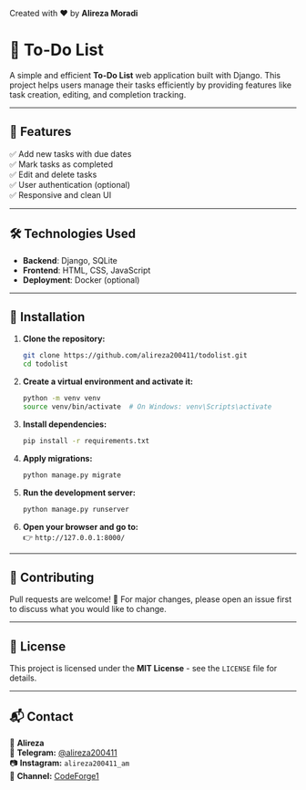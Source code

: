 Created with ❤️ by **Alireza Moradi**
# 📝 To-Do List

A simple and efficient **To-Do List** web application built with Django. This project helps users manage their tasks efficiently by providing features like task creation, editing, and completion tracking.

---

## 🚀 Features
✅ Add new tasks with due dates  
✅ Mark tasks as completed  
✅ Edit and delete tasks  
✅ User authentication (optional)  
✅ Responsive and clean UI  

---

## 🛠 Technologies Used
- **Backend**: Django, SQLite
- **Frontend**: HTML, CSS, JavaScript
- **Deployment**: Docker (optional)

---

## 📌 Installation

1. **Clone the repository:**
   ```sh
   git clone https://github.com/alireza200411/todolist.git
   cd todolist
   ```

2. **Create a virtual environment and activate it:**
   ```sh
   python -m venv venv
   source venv/bin/activate  # On Windows: venv\Scripts\activate
   ```

3. **Install dependencies:**
   ```sh
   pip install -r requirements.txt
   ```

4. **Apply migrations:**
   ```sh
   python manage.py migrate
   ```

5. **Run the development server:**
   ```sh
   python manage.py runserver
   ```

6. **Open your browser and go to:**  
   👉 `http://127.0.0.1:8000/`

---

## 🤝 Contributing
Pull requests are welcome! 🎉 For major changes, please open an issue first to discuss what you would like to change.

---

## 📜 License
This project is licensed under the **MIT License** - see the `LICENSE` file for details.

---

## 📬 Contact
👤 **Alireza**  
📩 **Telegram:** [@alireza200411](https://t.me/alireza200411)  
📷 **Instagram:** `alireza200411_am`  
📢 **Channel:** [CodeForge1](https://t.me/CodeForge1)


